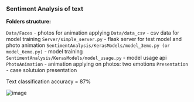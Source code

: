 ### Sentiment Analysis of text ###

__Folders structure:__

`Data/Faces` - photos for animation applying
`Data/data_csv`  - csv data for model training
`Server/simple_server.py` - flask server for test model and photo animation
`SentimentAnalysis/KerasModels/model_3emo.py (or model_6emo.py)` - model training 
`SentimentAnalysis/KerasModels/model_usage.py` - model usage api
`PhotoAnimation` - animation applying on photos: two emotions
`Presentation` - case solutuion presentation 

Text classification accuracy = 87%

![image](https://github.com/eestien/PhotoLab_Hack/blob/master/Presentation/man.jpg)
